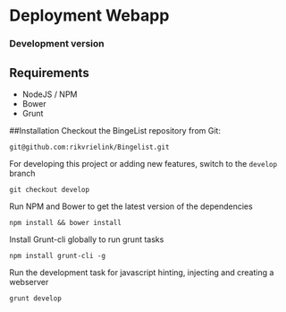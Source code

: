 # Deployment Webapp
### Development version


## Requirements
 - NodeJS / NPM
 - Bower
 - Grunt

##Installation
Checkout the BingeList repository from Git:
```
git@github.com:rikvrielink/Bingelist.git
```
For developing this project or adding new features, switch to the `develop` branch
```
git checkout develop
```
Run NPM and Bower to get the latest version of the dependencies
```
npm install && bower install
```
Install Grunt-cli globally to run grunt tasks
```
npm install grunt-cli -g
```
Run the development task for javascript hinting, injecting and creating a webserver
```
grunt develop
```
